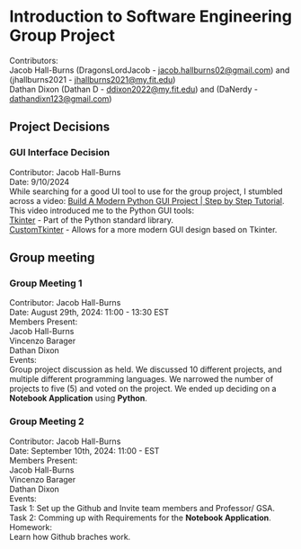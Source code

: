 # Introduction to Software Engineering Group Project
Contributors:<br/>
  Jacob Hall-Burns (DragonsLordJacob - jacob.hallburns02@gmail.com) and (jhallburns2021 - jhallburns2021@my.fit.edu)<br/>
  Dathan Dixon (Dathan D - ddixon2022@my.fit.edu) and (DaNerdy - dathandixn123@gmail.com)<br/>


## Project Decisions
  ### GUI Interface Decision
  Contributor: Jacob Hall-Burns<br/>
  Date: 9/10/2024<br/>
  While searching for a good UI tool to use for the group project, I stumbled across a video: [Build A Modern Python GUI Project | Step by Step Tutorial](https://www.youtube.com/watch?v=NI9LXzo0UY0).<br/>
  This video introduced me to the Python GUI tools:<br/>
	  [Tkinter](https://docs.python.org/3/library/tkinter.html) - Part of the Python standard library.<br/>
	  [CustomTkinter](https://customtkinter.tomschimansky.com/) - Allows for a more modern GUI design based on Tkinter.<br/>
## Group meeting
  ### Group Meeting 1
  Contributor: Jacob Hall-Burns<br/>
  Date: August 29th, 2024: 11:00 - 13:30 EST<br/>
  Members Present:<br/>
  Jacob Hall-Burns<br/>
  Vincenzo Barager<br/>
  Dathan Dixon<br/>
  Events:<br/>
  Group project discussion as held. We discussed 10 different projects, and multiple different programming languages. We narrowed the number of projects
  to five (5) and voted on the project. We ended up deciding on a **Notebook Application** using **Python**.<br/>
  ### Group Meeting 2
  Contributor: Jacob Hall-Burns<br/>
  Date: September 10th, 2024: 11:00 -  EST<br/>
  Members Present:<br/>
  Jacob Hall-Burns<br/>
  Vincenzo Barager<br/>
  Dathan Dixon<br/>
  Events:<br/>
  Task 1: Set up the Github and Invite team members and Professor/ GSA.<br/>
  Task 2: Comming up with Requirements for the **Notebook Application**.<br/>
  Homework:<br/>
  Learn how Github braches work.<br/>
